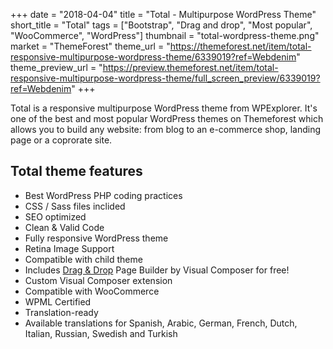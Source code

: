 +++
date = "2018-04-04"
title = "Total - Multipurpose WordPress Theme"
short_title = "Total"
tags = ["Bootstrap", "Drag and drop", "Most popular", "WooCommerce", "WordPress"]
thumbnail = "total-wordpress-theme.png"
market = "ThemeForest"
theme_url = "https://themeforest.net/item/total-responsive-multipurpose-wordpress-theme/6339019?ref=Webdenim"
theme_preview_url = "https://preview.themeforest.net/item/total-responsive-multipurpose-wordpress-theme/full_screen_preview/6339019?ref=Webdenim"
+++

Total is a responsive multipurpose WordPress theme from WPExplorer. It's one of the best and most popular WordPress themes on Themeforest which allows you to build any website: from blog to an e-commerce shop, landing page or a coprorate site.

## Total theme features

- Best WordPress PHP coding practices
- CSS / Sass files inclided
- SEO optimized
- Clean & Valid Code
- Fully responsive WordPress theme
- Retina Image Support
- Compatible with child theme
- Includes [Drag & Drop](/tags/drag-and-drop/) Page Builder by Visual Composer for free!
- Custom Visual Composer extension
- Compatible with WooCommerce
- WPML Certified
- Translation-ready
- Available translations for Spanish, Arabic, German, French, Dutch, Italian, Russian, Swedish and Turkish
